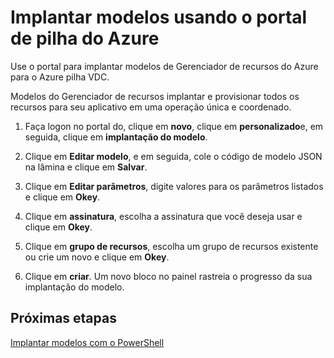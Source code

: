 <properties
    pageTitle="Implantar modelos com o portal na pilha do Azure | Microsoft Azure"
    description="Saiba como usar o portal de pilha do Azure para implantar modelos."
    services="azure-stack"
    documentationCenter=""
    authors="HeathL17"
    manager="byronr"
    editor=""/>

<tags
    ms.service="azure-stack"
    ms.workload="na"
    ms.tgt_pltfrm="na"
    ms.devlang="na"
    ms.topic="article"
    ms.date="09/26/2016"
    ms.author="helaw"/>

# <a name="deploy-templates-using-the-azure-stack-portal"></a>Implantar modelos usando o portal de pilha do Azure

Use o portal para implantar modelos de Gerenciador de recursos do Azure para o Azure pilha VDC.

Modelos do Gerenciador de recursos implantar e provisionar todos os recursos para seu aplicativo em uma operação única e coordenado.

1.  Faça logon no portal do, clique em **novo**, clique em **personalizado**e, em seguida, clique em **implantação do modelo**.

2.  Clique em **Editar modelo**, e em seguida, cole o código de modelo JSON na lâmina e clique em **Salvar**.

3.  Clique em **Editar parâmetros**, digite valores para os parâmetros listados e clique em **Okey**.

4.  Clique em **assinatura**, escolha a assinatura que você deseja usar e clique em **Okey**.

5.  Clique em **grupo de recursos**, escolha um grupo de recursos existente ou crie um novo e clique em **Okey**.

6.  Clique em **criar**. Um novo bloco no painel rastreia o progresso da sua implantação do modelo.

## <a name="next-steps"></a>Próximas etapas

[Implantar modelos com o PowerShell](azure-stack-deploy-template-powershell.md)

